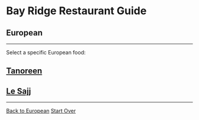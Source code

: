 # Bay Ridge Restaurant Guide
## European
---
Select a specific European food:
## [Tanoreen](https://tanoreen.com/)
## [Le Sajj](https://lesajjbk.com/)
---
[Back to European](european.md)
[Start Over](../home.md)

